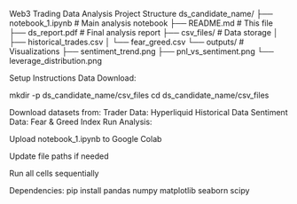 Web3 Trading Data Analysis
Project Structure
ds_candidate_name/ ├── notebook_1.ipynb # Main analysis notebook ├── README.md # This file ├── ds_report.pdf # Final analysis report ├── csv_files/ # Data storage │ ├── historical_trades.csv │ └── fear_greed.csv └── outputs/ # Visualizations ├── sentiment_trend.png ├── pnl_vs_sentiment.png └── leverage_distribution.png

Setup Instructions
Data Download:

mkdir -p ds_candidate_name/csv_files cd ds_candidate_name/csv_files

Download datasets from:
Trader Data: Hyperliquid Historical Data
Sentiment Data: Fear & Greed Index
Run Analysis:

Upload notebook_1.ipynb to Google Colab

Update file paths if needed

Run all cells sequentially

Dependencies: pip install pandas numpy matplotlib seaborn scipy

